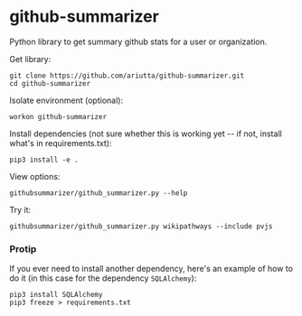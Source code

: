 # github-summarizer

Python library to get summary github stats for a user or organization.

Get library:

```
git clone https://github.com/ariutta/github-summarizer.git
cd github-summarizer
```

Isolate environment (optional):

```
workon github-summarizer
```

Install dependencies (not sure whether this is working yet -- if not, install what's in requirements.txt):

```
pip3 install -e .
```

View options:
```
githubsummarizer/github_summarizer.py --help
```

Try it:

```
githubsummarizer/github_summarizer.py wikipathways --include pvjs
```

### Protip
If you ever need to install another dependency, here's an example of how to do it
(in this case for the dependency `SQLAlchemy`):

```
pip3 install SQLAlchemy
pip3 freeze > requirements.txt
```
